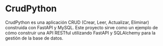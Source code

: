 # CrudPython
CrudPython es una aplicación CRUD (Crear, Leer, Actualizar, Eliminar) construida con FastAPI y MySQL. Este proyecto sirve como un ejemplo de cómo construir una API RESTful utilizando FastAPI y SQLAlchemy para la gestión de la base de datos.

